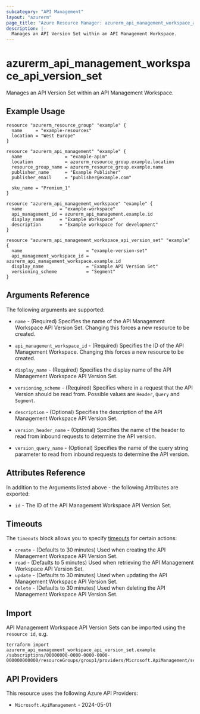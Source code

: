 ```yaml
---
subcategory: "API Management"
layout: "azurerm"
page_title: "Azure Resource Manager: azurerm_api_management_workspace_api_version_set"
description: |-
  Manages an API Version Set within an API Management Workspace.
---
```


# azurerm_api_management_workspace_api_version_set

Manages an API Version Set within an API Management Workspace.

## Example Usage

```hcl
resource "azurerm_resource_group" "example" {
  name     = "example-resources"
  location = "West Europe"
}

resource "azurerm_api_management" "example" {
  name                = "example-apim"
  location            = azurerm_resource_group.example.location
  resource_group_name = azurerm_resource_group.example.name
  publisher_name      = "Example Publisher"
  publisher_email     = "publisher@example.com"

  sku_name = "Premium_1"
}

resource "azurerm_api_management_workspace" "example" {
  name              = "example-workspace"
  api_management_id = azurerm_api_management.example.id
  display_name      = "Example Workspace"
  description       = "Example workspace for development"
}

resource "azurerm_api_management_workspace_api_version_set" "example" {
  name                        = "example-version-set"
  api_management_workspace_id = azurerm_api_management_workspace.example.id
  display_name                = "Example API Version Set"
  versioning_scheme           = "Segment"
}
```

## Arguments Reference

The following arguments are supported:

* `name` - (Required) Specifies the name of the API Management Workspace API Version Set. Changing this forces a new resource to be created.

* `api_management_workspace_id` - (Required) Specifies the ID of the API Management Workspace. Changing this forces a new resource to be created.

* `display_name` - (Required) Specifies the display name of the API Management Workspace API Version Set.

* `versioning_scheme` - (Required) Specifies where in a request that the API Version should be read from. Possible values are `Header`, `Query` and `Segment`.

* `description` - (Optional) Specifies the description of the API Management Workspace API Version Set.

* `version_header_name` - (Optional) Specifies the name of the header to read from inbound requests to determine the API version.

* `version_query_name` - (Optional) Specifies the name of the query string parameter to read from inbound requests to determine the API version.

## Attributes Reference

In addition to the Arguments listed above - the following Attributes are exported:

* `id` - The ID of the API Management Workspace API Version Set.

## Timeouts

The `timeouts` block allows you to specify [timeouts](https://www.terraform.io/language/resources/syntax#operation-timeouts) for certain actions:

* `create` - (Defaults to 30 minutes) Used when creating the API Management Workspace API Version Set.
* `read` - (Defaults to 5 minutes) Used when retrieving the API Management Workspace API Version Set.
* `update` - (Defaults to 30 minutes) Used when updating the API Management Workspace API Version Set.
* `delete` - (Defaults to 30 minutes) Used when deleting the API Management Workspace API Version Set.

## Import

API Management Workspace API Version Sets can be imported using the `resource id`, e.g.

```shell
terraform import azurerm_api_management_workspace_api_version_set.example /subscriptions/00000000-0000-0000-0000-000000000000/resourceGroups/group1/providers/Microsoft.ApiManagement/service/service1/workspaces/workspace1/apiVersionSets/set1
```

## API Providers
<!-- This section is generated, changes will be overwritten -->
This resource uses the following Azure API Providers:

* `Microsoft.ApiManagement` - 2024-05-01

